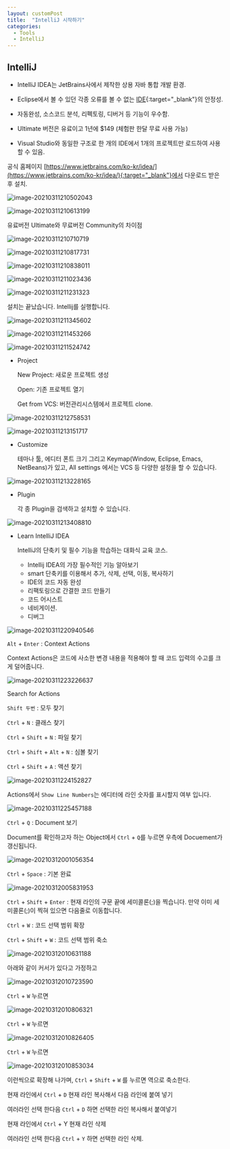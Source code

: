 ```yaml
---
layout: customPost
title:  "IntelliJ 시작하기"
categories: 
  - Tools
  - IntelliJ 
---
```

## IntelliJ

- IntelliJ IDEA는 JetBrains사에서 제작한 상용 자바 통합 개발 환경.
- Eclipse에서 볼 수 있던 각종 오류를 볼 수 없는 [IDE](https://ko.wikipedia.org/wiki/%ED%86%B5%ED%95%A9_%EA%B0%9C%EB%B0%9C_%ED%99%98%EA%B2%BD){:target="_blank"}의 안정성.
- 자동완성, 소스코드 분석, 리펙토링, 디버거 등 기능이 우수함.

- Ultimate 버전은 유료이고 1년에 $149 (체험판 한달 무료 사용 가능)
- Visual Studio와 동일한 구조로 한 개의 IDE에서 1개의 프로젝트만 로드하여 사용할 수 있음. 



공식 홈페이지 [https://www.jetbrains.com/ko-kr/idea/](https://www.jetbrains.com/ko-kr/idea/){:target="_blank"}에서 다운로드 받은 후 설치.

![image-20210311210502043](/assets/images/posts/image-20210311210502043.png)

![image-20210311210613199](/assets/images/posts/image-20210311210613199.png)



유료버전 Ultimate와 무료버전 Community의 차이점 

![image-20210311210710719](/assets/images/posts/image-20210311210710719.png)

![image-20210311210817731](/assets/images/posts/image-20210311210817731.png)

![image-20210311210838011](/assets/images/posts/image-20210311210838011.png)

![image-20210311211023436](/assets/images/posts/image-20210311211023436.png)

![image-20210311211231323](/assets/images/posts/image-20210311211231323.png)



설치는 끝났습니다. Intellij를 실행합니다.

![image-20210311211345602](/assets/images/posts/image-20210311211345602.png)

![image-20210311211453266](/assets/images/posts/image-20210311211453266.png)

![image-20210311211524742](/assets/images/posts/image-20210311211524742.png)

- Project

  New Project: 새로운 프로젝트 생성

  Open: 기존 프로젝트 열기

  Get from VCS: 버전관리시스템에서 프로젝트 clone.



![image-20210311212758531](/assets/images/posts/image-20210311212758531.png)

![image-20210311213151717](/assets/images/posts/image-20210311213151717.png)

- Customize 

  테마나 툴, 에디터 폰트 크기 그리고 Keymap(Window, Eclipse, Emacs, NetBeans)가 있고, All settings 에서는  VCS 등 다양한 설정을 할 수 있습니다.



![image-20210311213228165](/assets/images/posts/image-20210311213228165.png)

- Plugin 

  각 종 Plugin을 검색하고 설치할 수 있습니다.

  

![image-20210311213408810](/assets/images/posts/image-20210311213408810.png)

- Learn IntelliJ IDEA

  IntelliJ의 단축키 및 필수 기능을 학습하는 대화식 교육 코스.

  - Intellij IDEA의 가장 필수적인 기능 알아보기
  - smart 단축키를 이용해서 추가, 삭제, 선택, 이동, 복사하기
  - IDE의 코드 자동 완성
  - 리팩토링으로 간결한 코드 만들기
  - 코드 어시스트
  - 네비게이션.
  - 디버그

![image-20210311220940546](/assets/images/posts/image-20210311220940546.png)



`Alt` + `Enter` : Context Actions

Context Actions은 코드에 사소한 변경 내용을 적용해야 할 때 코드 입력의 수고를 크게 덜어줍니다.

![image-20210311223226637](/assets/images/posts/image-20210311223226637.png)



Search for Actions

`Shift 두번` :  모두 찾기 

`Ctrl` + `N` :  클래스 찾기

`Ctrl` + `Shift` + `N` : 파일 찾기 

`Ctrl` + `Shift` + `Alt` + `N` : 심볼 찾기 

`Ctrl` + `Shift` + `A`  : 액션 찾기

![image-20210311224152827](/assets/images/posts/image-20210311224152827.png)

Actions에서 `Show Line Numbers`는 에디터에 라인 숫자를 표시할지 여부 입니다.

![image-20210311225457188](/assets/images/posts/image-20210311225457188.png)



`Ctrl` + `Q` : Document 보기 

Document를 확인하고자 하는 Object에서 `Ctrl` + `Q`를 누르면 우측에 Docuement가 갱신됩니다.

![image-20210312001056354](/assets/images/posts/image-20210312001056354.png)



`Ctrl` + `Space` : 기본 완료 

![image-20210312005831953](/assets/images/posts/image-20210312005831953.png)



`Ctrl` + `Shift` + `Enter` :   현재 라인의 구문 끝에 세미콜론(;)을 찍습니다. 만약 이미 세미콜론(;)이 찍혀 있으면 다음줄로 이동합니다.



`Ctrl` + `W` : 코드 선택 범위 확장 

`Ctrl` + `Shift` + `W`  : 코드 선택 범위 축소

![image-20210312010631188](/assets/images/posts/image-20210312010631188.png)

아래와 같이 커서가 있다고 가정하고

![image-20210312010723590](/assets/images/posts/image-20210312010723590.png)

`Ctrl` + `W`  누르면

![image-20210312010806321](/assets/images/posts/image-20210312010806321.png)

`Ctrl` + `W`  누르면

![image-20210312010826405](/assets/images/posts/image-20210312010826405.png)

`Ctrl` + `W`  누르면 

![image-20210312010853034](/assets/images/posts/image-20210312010853034.png)

이런씩으로 확장해 나가며,  `Ctrl` + `Shift` + `W` 를 누르면 역으로 축소한다.



현재 라인에서 `Ctrl` + `D` 현재 라인 복사해서 다음 라인에 붙여 넣기

여러라인 선택 한다음 `Ctrl` + `D` 하면 선택한 라인 복사해서 붙여넣기

현재 라인에서 `Ctrl` + Y 현재 라인 삭제

여러라인 선택 한다음 `Ctrl` + `Y` 하면 선택한 라인 삭제.